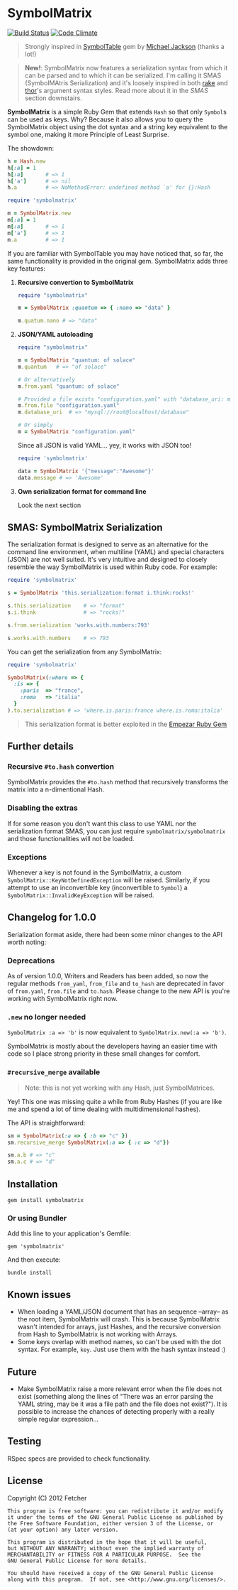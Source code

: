 SymbolMatrix
============

[![Build Status](https://secure.travis-ci.org/Fetcher/symbolmatrix.png)](http://travis-ci.org/Fetcher/symbolmatrix) [![Code Climate](https://codeclimate.com/badge.png)](https://codeclimate.com/github/Fetcher/symbolmatrix)

> Strongly inspired in [SymbolTable][symboltable] gem by [Michael Jackson][michael-jackson-home] (thanks a lot!)

> **New!**: SymbolMatrix now features a serialization syntax from which it can be parsed and to which it can be serialized. I'm calling it SMAS (SymbolMAtris Serialization) and it's loosely inspired in both [rake][rake-link] and [thor][thor-link]'s argument syntax styles. Read more about it in the *SMAS* section downstairs.

**SymbolMatrix** is a simple Ruby Gem that extends `Hash` so that only `Symbol`s can be used as keys. Why? Because it also allows you to query the SymbolMatrix object using the dot syntax and a string key equivalent to the symbol one, making it more Principle of Least Surprise.

The showdown:

```ruby
h = Hash.new
h[:a] = 1
h[:a]       # => 1
h['a']      # => nil
h.a         # => NoMethodError: undefined method `a' for {}:Hash

require 'symbolmatrix'

m = SymbolMatrix.new
m[:a] = 1
m[:a]       # => 1
m['a']      # => 1
m.a         # => 1
```

If you are familiar with SymbolTable you may have noticed that, so far, the same functionality is provided in the original gem. SymbolMatrix adds three key features:

1.  **Recursive convertion to SymbolMatrix**

    ```ruby
    require "symbolmatrix"
    
    m = SymbolMatrix :quantum => { :nano => "data" }

    m.quatum.nano # => "data"
    ```

2.  **JSON/YAML autoloading**
    
    ```ruby
    require "symbolmatrix"
    
    m = SymbolMatrix "quantum: of solace"
    m.quantum   # => "of solace"
    
    # Or alternatively
    m.from.yaml "quantum: of solace"
    
    # Provided a file exists "configuration.yaml" with "database_uri: mysql://root@localhost/database"
    m.from.file "configuration.yaml"
    m.database_uri  # => "mysql://root@localhost/database"
    
    # Or simply
    m = SymbolMatrix "configuration.yaml"
    ```
    
    Since all JSON is valid YAML... yey, it works with JSON too!
	```ruby
    require 'symbolmatrix'
    
    data = SymbolMatrix '{"message":"Awesome"}'
    data.message # => 'Awesome'
    ```

3.  **Own serialization format for command line**
    
    Look the next section

[symboltable]: https://github.com/mjijackson/symboltable
[michael-jackson-home]: http://mjijackson.com/
[rake-link]: https://github.com/jimweirich/rake
[thor-link]: https://github.com/wycats/thor

SMAS: SymbolMatrix Serialization
--------------------------------

The serialization format is designed to serve as an alternative for the command line environment, when multiline (YAML) and special characters (JSON) are not well suited. It's very intuitive and designed to closely resemble the way SymbolMatrix is used within Ruby code. For example:
    
```ruby
require 'symbolmatrix'

s = SymbolMatrix 'this.serialization:format i.think:rocks!'

s.this.serialization    # => "format"
s.i.think               # => "rocks!"

s.from.serialization 'works.with.numbers:793'

s.works.with.numbers    # => 793
```

You can get the serialization from any SymbolMatrix:

```ruby
require 'symbolmatrix'

SymbolMatrix(:where => { 
  :is => { 
    :paris  => "france", 
    :roma   => "italia"
  }
).to.serialization # => 'where.is.paris:france where.is.roma:italia'
```

> This serialization format is better exploited in the [Empezar Ruby Gem][empezar-link]

[empezar-link]: https://github.com/Fetcher/empezar

Further details
---------------

### Recursive `#to.hash` convertion

SymbolMatrix provides the `#to.hash` method that recursively transforms the matrix into a n-dimentional Hash.

### Disabling the extras

If for some reason you don't want this class to use YAML nor the serialization format SMAS, you can just require `symbolmatrix/symbolmatrix` and those functionalities will not be loaded.

### Exceptions

Whenever a key is not found in the SymbolMatrix, a custom `SymbolMatrix::KeyNotDefinedException` will be raised. 
Similarly, if you attempt to use an inconvertible key (inconvertible to `Symbol`) a `SymbolMatrix::InvalidKeyException` will be raised.

Changelog for 1.0.0
-------------------

Serialization format aside, there had been some minor changes to the API worth noting:

### Deprecations

As of version 1.0.0, Writers and Readers has been added, so now the regular methods `from_yaml`, `from_file` and `to_hash` are deprecated in favor of `from.yaml`, `from.file` and `to.hash`. Please change to the new API is you're working with SymbolMatrix right now.

### `.new` no longer needed

`SymbolMatrix :a => 'b'` is now equivalent to `SymbolMatrix.new(:a => 'b')`.

SymbolMatrix is mostly about the developers having an easier time with code so I place strong priority in these small changes for comfort.

### `#recursive_merge` available

> Note: this is not yet working with any Hash, just SymbolMatrices.

Yey! This one was missing quite a while from Ruby Hashes (if you are like me and spend a lot of time dealing with multidimensional hashes).

The API is straightforward:
```ruby
sm = SymbolMatrix(:a => { :b => "c" })
sm.recursive_merge SymbolMatrix(:a => { :c => "d"})

sm.a.b # => "c"
sm.a.c # => "d"
```

Installation
------------

    gem install symbolmatrix

### Or using Bundler
Add this line to your application's Gemfile:

    gem 'symbolmatrix'

And then execute:

    bundle install

## Known issues

- When loading a YAML/JSON document that has an sequence &ndash;array&ndash; as the root item, SymbolMatrix will crash. This is because SymbolMatrix wasn't intended for arrays, just Hashes, and the recursive conversion from Hash to SymbolMatrix is not working with Arrays.
- Some keys overlap with method names, so can't be used with the dot syntax. For example, `key`. Just use them with the hash syntax instead :)

## Future

- Make SymbolMatrix raise a more relevant error when the file does not exist (something along the lines of "There was an error parsing the YAML string, may be it was a file path and the file does not exist?"). It is possible to increase the chances of detecting properly with a really simple regular expression...

## Testing

RSpec specs are provided to check functionality.

## License

Copyright (C) 2012 Fetcher

    This program is free software: you can redistribute it and/or modify
    it under the terms of the GNU General Public License as published by
    the Free Software Foundation, either version 3 of the License, or
    (at your option) any later version.

    This program is distributed in the hope that it will be useful,
    but WITHOUT ANY WARRANTY; without even the implied warranty of
    MERCHANTABILITY or FITNESS FOR A PARTICULAR PURPOSE.  See the
    GNU General Public License for more details.

    You should have received a copy of the GNU General Public License
    along with this program.  If not, see <http://www.gnu.org/licenses/>.
